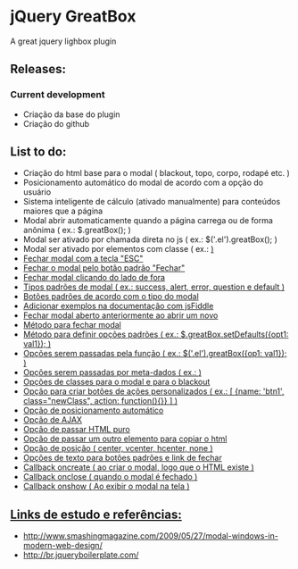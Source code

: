jQuery GreatBox
===============
A great jquery lighbox plugin

Releases:
---------
### Current development ###
+	Criação da base do plugin
+	Criação do github

List to do:
-----------
+	Criação do html base para o modal ( blackout, topo, corpo, rodapé etc. )
+	Posicionamento automático do modal de acordo com a opção do usuário
+	Sistema inteligente de cálculo (ativado manualmente) para conteúdos maiores que a página
+	Modal abrir automaticamente quando a página carrega ou de forma anônima ( ex.: $.greatBox(); )
+	Modal ser ativado por chamada direta no js ( ex.: $('.el').greatBox(); )
+	Modal ser ativado por elementos com classe ( ex.: <a href="ajax.html" class="greatBoxLink" /> )
+	Fechar modal com a tecla "ESC"
+	Fechar o modal pelo botão padrão "Fechar"
+	Fechar modal clicando do lado de fora
+	Tipos padrões de modal ( ex.: success, alert, error, question e default )
+	Botões padrões de acordo com o tipo do modal
+	Adicionar exemplos na documentação com jsFiddle
+	Fechar modal aberto anteriormente ao abrir um novo
+	Método para fechar modal
+	Método para definir opções padrões ( ex.: $.greatBox.setDefaults({opt1: val1}); )
+	Opções serem passadas pela função ( ex.: $('.el').greatBox({op1: val1}); )
+	Opções serem passadas por meta-dados ( ex.: <a href="#noAjax" class="greatBoxLink" data-option1="value1" /> )
+	Opções de classes para o modal e para o blackout
+	Opção para criar botões de ações personalizados ( ex.: [ {name: 'btn1', class="newClass", action: function(){}} ] )
+	Opção de posicionamento automático
+	Opção de AJAX
+	Opção de passar HTML puro
+	Opção de passar um outro elemento para copiar o html
+	Opção de posição ( center, vcenter, hcenter, none )
+	Opções de texto para botões padrões e link de fechar
+	Callback oncreate ( ao criar o modal, logo que o HTML existe ) 
+	Callback onclose ( quando o modal é fechado )
+	Callback onshow	( Ao exibir o modal na tela )

Links de estudo e referências:
------------------------------
+	http://www.smashingmagazine.com/2009/05/27/modal-windows-in-modern-web-design/
+	http://br.jqueryboilerplate.com/